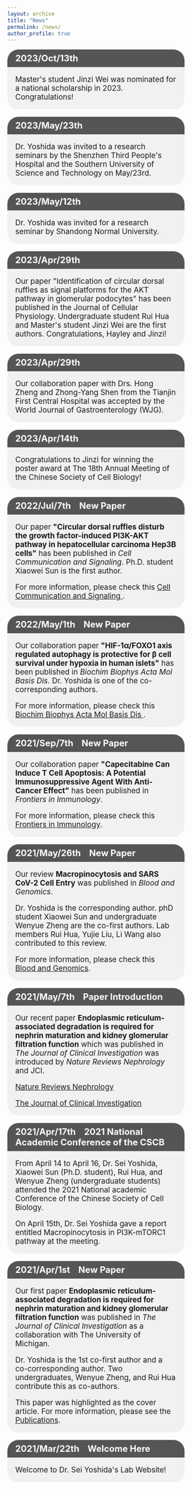 ```yaml
---
layout: archive
title: "News"
permalink: /news/
author_profile: true
---
```

<html>
<head>
<meta name="viewport" content="width=device-width, initial-scale=1">
<style>
.li {
  background-color: #555;
  color: white;
  padding: 8px 18px;
  width: 80%;
  border: none;
  box-sizing: border-box;
  text-align: left;
  outline: none;
  font-size: 20px;
  border-radius: 25px 25px 0 0 ;
}
.content {
  background-color: #f1f1f1;
  padding: 1px 18px;
  width: 80%;
  border: none;
  box-sizing: border-box;
  text-align: left;
  outline: none;
  font-size: 17px;
  border-radius: 0 0 25px 25px;
}
</style>
</head>
<body>
   
  <div class="li"><b>2023/Oct/13th &nbsp;&nbsp; </b></div>
<div class="content">
  <p>Master's student Jinzi Wei was nominated for a national scholarship in 2023. Congratulations! </p> 
</div>
  <br>
  
  <div class="li"><b>2023/May/23th &nbsp;&nbsp; </b></div>
<div class="content">
  <p>Dr. Yoshida was invited to a research seminars by the Shenzhen Third People's Hospital and the Southern University of Science and Technology on May/23rd. </p> 
</div>
  <br> 
  
  <div class="li"><b>2023/May/12th &nbsp;&nbsp; </b></div>
<div class="content">
  <p>Dr. Yoshida was invited for a research seminar by Shandong Normal University. </p> 
</div>
  <br>
  
   <div class="li"><b>2023/Apr/29th &nbsp;&nbsp; </b></div>
<div class="content">
  <p>Our paper "Identification of circular dorsal ruffles as signal platforms for the AKT pathway in glomerular podocytes" has been published in the Journal of Cellular Physiology. Undergraduate student Rui Hua and Master's student Jinzi Wei are the first authors. Congratulations, Hayley and Jinzi! </p> 
</div>
  <br>
  
   <div class="li"><b>2023/Apr/29th &nbsp;&nbsp; </b></div>
<div class="content">
  <p>Our collaboration paper with Drs. Hong Zheng and Zhong-Yang Shen from the Tianjin First Central Hospital was accepted by the World Journal of Gastroenterology (WJG). </p>  
</div>
  <br>
  
  <div class="li"><b>2023/Apr/14th &nbsp;&nbsp; </b></div>
<div class="content">
  <p>Congratulations to Jinzi for winning the poster award at The 18th Annual Meeting of the Chinese Society of Cell Biology! </p>  
</div>
  <br>
  
  <div class="li"><b>2022/Jul/7th &nbsp;&nbsp; New Paper</b></div>
<div class="content">
  <p>Our paper <b>"Circular dorsal ruffles disturb the growth factor-induced PI3K-AKT pathway in hepatocellular carcinoma Hep3B cells"</b> has been published in <i>Cell Communication and Signaling</i>. Ph.D. student Xiaowei Sun is the first author. </p>
  <p>For more information, please check this <a href="https://biosignaling.biomedcentral.com/articles/10.1186/s12964-022-00911-6
" target="_blank">Cell Communication and Signaling </a>. </p>
</div>
  <br>
  
  <div class="li"><b>2022/May/1th &nbsp;&nbsp; New Paper</b></div>
<div class="content">
  <p>Our collaboration paper <b>"HIF-1α/FOXO1 axis regulated autophagy is protective for β cell survival under hypoxia in human islets"</b> has been published in <i>Biochim Biophys Acta Mol Basis Dis</i>. Dr. Yoshida is one of the co-corresponding authors. </p>
  <p>For more information, please check this <a href="https://www.sciencedirect.com/science/article/pii/S0925443922000199
" target="_blank">Biochim Biophys Acta Mol Basis Dis </a>. </p>
</div>
  <br>
  
  <div class="li"><b>2021/Sep/7th &nbsp;&nbsp; New Paper</b></div>
<div class="content">
  <p>Our collaboration paper <b>"Capecitabine Can Induce T Cell Apoptosis: A Potential Immunosuppressive Agent With Anti-Cancer Effect"</b> has been published in <i>Frontiers in Immunology</i>. </p>
  <p>For more information, please check this <a href="https://www.frontiersin.org/articles/10.3389/fimmu.2021.737849/full?&utm_source=Email_to_authors_&utm_medium=Email&utm_content=T1_11.5e1_author&utm_campaign=Email_publication&field=&journalName=Frontiers_in_Immunology&id=737849
" target="_blank">Frontiers in Immunology</a>. </p>
</div>
  <br>
  
  <div class="li"><b>2021/May/26th &nbsp;&nbsp; New Paper</b></div>
<div class="content">
  <p>Our review <b>Macropinocytosis and SARS CoV-2 Cell Entry</b> was published in <i>Blood and Genomics</i>. </p>
  <p>Dr. Yoshida is the corresponding author. phD student Xiaowei Sun and undergraduate Wenyue Zheng are the co-first authors. Lab members Rui Hua, Yujie Liu, Li Wang also contributed to this review. </p>
  <p>For more information, please check this <a href="http://www.blood-genomics.com/ch/reader/view_abstract.aspx?file_no=20210101&flag=1" target="_blank">Blood and Genomics</a>. </p>
</div>
  <br>
  
  <div class="li"><b>2021/May/7th &nbsp;&nbsp; Paper Introduction </b></div>
<div class="content">
  <p>Our recent paper <b>Endoplasmic reticulum-associated degradation is required for nephrin maturation and kidney glomerular filtration function</b> which was published in <i>The Journal of Clinical Investigation</i> was introduced by <i>Nature Reviews Nephrology</i> and JCI.</p>
<p><a href="https://www.nature.com/articles/s41581-021-00421-7" title="Introduction" target="_blank">Nature Reviews Nephrology</a></p> 
<p><a href="https://www.jci.org/this-month/2021/5" title="Introduction" target="_blank">The Journal of Clinical Investigation</a></p> 
</div>
  <br>
  
  <div class="li"><b>2021/Apr/17th &nbsp;&nbsp; 2021 National Academic Conference of the CSCB </b></div>
<div class="content">
  <p>From April 14 to April 16, Dr. Sei Yoshida, Xiaowei Sun (Ph.D. student), Rui Hua, and Wenyue Zheng (undergraduate students) attended the 2021 National academic Conference of the Chinese Society of Cell Biology.</p> 
  <p>On April 15th, Dr. Sei Yoshida gave a report entitled Macropinocytosis in PI3K-mTORC1 pathway at the meeting.</p>
</div>
  <br>
  
  <div class="li"><b>2021/Apr/1st &nbsp;&nbsp; New Paper</b></div>
<div class="content">
  <p>Our first paper <b>Endoplasmic reticulum-associated degradation is required for nephrin maturation and kidney glomerular filtration function</b> was published in <i>The Journal of Clinical Investigation</i> as a collaboration with The University of Michigan.</p> 
  <p>Dr. Yoshida is the 1st co-first author and a co-corresponding author. Two undergraduates, Wenyue Zheng, and Rui Hua contribute this as co-authors.</p> 
  <p>This paper was highlighted as the cover article. For more information, please see the <a href="https://seiyoshida-lab.github.io/publications/" title="Publications" target="_blank">Publications</a>.</p>
</div>
  <br>
  
  <div class="li"><b>2021/Mar/22th &nbsp;&nbsp; Welcome Here</b></div>
<div class="content">
  <p>Welcome to Dr. Sei Yoshida's Lab Website!</p>
</div>
</body>
</html>
